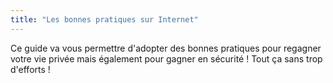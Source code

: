 ```yaml
---
title: "Les bonnes pratiques sur Internet"
---
```


Ce guide va vous permettre d'adopter des bonnes pratiques pour regagner votre vie privée mais également pour gagner en sécurité ! Tout ça sans trop d'efforts !
